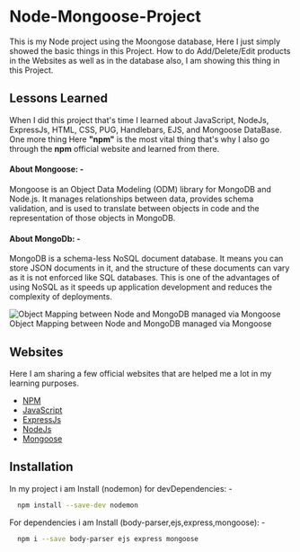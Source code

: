 # Node-Mongoose-Project

This is my Node project using the Moongose database, Here I just simply showed the basic things in this Project.
How to do Add/Delete/Edit products in the Websites as well as in the database also, I am showing this thing in this Project.



## Lessons Learned

When I did this project that's time I learned about JavaScript, NodeJs,
 ExpressJs, HTML, CSS, PUG, Handlebars, EJS, and Mongoose DataBase. One
  more thing Here **"npm"** is the most vital thing that's why I also go
   through the **npm** official website and learned from there.
   
 
#### About Mongoose: -

Mongoose is an Object Data Modeling (ODM) library for MongoDB and Node.js. It manages relationships between data, provides schema validation, and is used to translate between objects in
code and the representation of those objects in MongoDB.


#### About MongoDb: -

MongoDB is a schema-less NoSQL document database. It means you can store JSON documents in it, and the structure of these documents can vary as it is not enforced like SQL databases. 
This is one of the advantages of using NoSQL as it speeds up application development and reduces the complexity of deployments.

![Object Mapping between Node and MongoDB managed via Mongoose](https://afteracademy.com/images/mastering-mongoose-for-mongodb-and-node-js-mongoose-diagram-77560014632570f4.png)
Object Mapping between Node and MongoDB managed via Mongoose


##  Websites
Here I am sharing a few official websites that are helped me a lot in my learning purposes.

 - [NPM](https://docs.npmjs.com/, "npm docs")
 - [JavaScript](https://developer.mozilla.org/en-US/docs/Web/JavaScript, "JavaScript")
 - [ExpressJs](https://expressjs.com/en/guide/routing.html, "ExpressJs")
 - [NodeJs](https://nodejs.org/dist/latest-v19.x/docs/api/https://nodejs.org/dist/latest-v19.x/docs/api/, "node docs")
 - [Mongoose](https://mongoosejs.com/docs/, "Mongoose V6")



## Installation

In my project i am Install (nodemon) for devDependencies: -
```bash
  npm install --save-dev nodemon
```
For dependencies i am Install (body-parser,ejs,express,mongoose): -
```bash
  npm i --save body-parser ejs express mongoose
```
